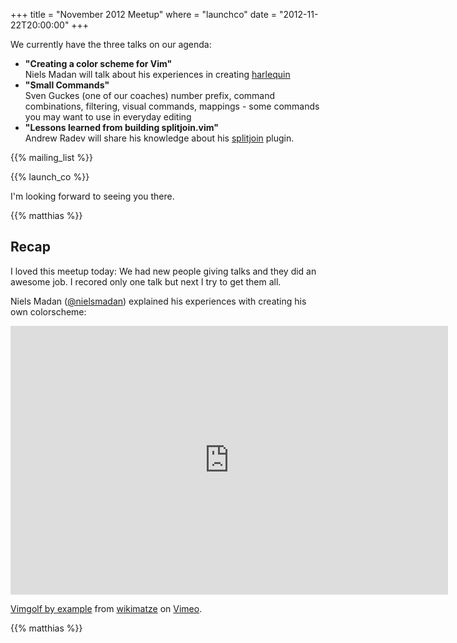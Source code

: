 +++
title = "November 2012 Meetup"
where = "launchco"
date = "2012-11-22T20:00:00"
+++

We currently have the three talks on our agenda:

<ul>
  <li>
    <strong>"Creating a color scheme for Vim"</strong> <br />
    Niels Madan will talk about his experiences in creating
    <a href="https://github.com/nielsmadan/harlequin">harlequin</a>
  </li>
  <li>
    <strong>"Small Commands"</strong> <br />
    Sven Guckes (one of our coaches) number prefix, command combinations, filtering, visual commands, mappings - some
    commands you may want to use in everyday editing
  </li>
  <li>
    <strong>"Lessons learned from building splitjoin.vim"</strong> <br />
    Andrew Radev will share his knowledge about his
    <a href="https://github.com/AndrewRadev/splitjoin.vim">splitjoin</a> plugin.
  </li>
</ul>

{{% mailing_list %}}

{{% launch_co %}}

I'm looking forward to seeing you there.

{{% matthias %}}


## Recap

I loved this meetup today: We had new people giving talks and they did an awesome job. I recored only one talk but next I try to get them all.


Niels Madan ([@nielsmadan](https://twitter.com/nielsmadan)) explained his experiences with creating his own colorscheme:


<iframe class="center" src="http://player.vimeo.com/video/54885966" width="700" height="430" frameborder="0" webkitAllowFullScreen mozallowfullscreen allowFullScreen></iframe> <p><a href="http://vimeo.com/50492237">Vimgolf by example</a> from <a href="http://vimeo.com/wikimatze">wikimatze</a> on <a href="http://vimeo.com">Vimeo</a>.</p>

{{% matthias %}}
